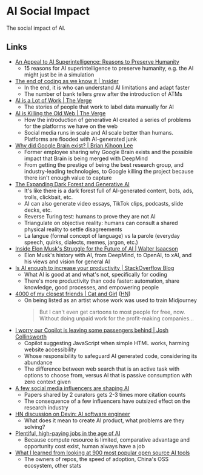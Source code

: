 # AI Social Impact

The social impact of AI.

## Links

- [An Appeal to AI Superintelligence: Reasons to Preserve Humanity](https://www.lesswrong.com/posts/azRwPDbZfpadoL7WW/an-appeal-to-ai-superintelligence-reasons-to-preserve)
  - 15 reasons for AI superintelligence to preserve humanity, e.g. the AI might
    just be in a simulation
- [The end of coding as we know it | Insider](https://archive.ph/7XceZ)
  - In the end, it is who can understand AI limitations and adapt faster
  - The number of bank tellers _grew_ after the introduction of ATMs
- [AI is a Lot of Work | The Verge](https://www.theverge.com/features/23764584/)
  - The stories of people that work to label data manually for AI
- [AI is Killing the Old Web | The Verge](https://www.theverge.com/2023/6/26/23773914/)
  - How the introduction of generative AI created a series of problems for the
    platforms we have on the web
  - Social media runs in scale and AI scale better than humans. Platforms are
    flooded with AI-generated junk
- [Why did Google Brain exist? | Brian Kihoon Lee](https://www.moderndescartes.com/essays/why_brain/)
  - Former employee sharing why Google Brain exists and the possible impact that
    Brain is being merged with DeepMind
  - From getting the prestige of being the best research group, and
    industry-leading technologies, to Google killing the project because there
    isn't enough value to capture
- [The Expanding Dark Forest and Generative AI](https://maggieappleton.com/ai-dark-forest)
  - It's like there is a dark forest full of AI-generated content, bots, ads,
    trolls, clickbait, etc.
  - AI can also generate video essays, TikTok clips, podcasts, slide decks, etc.
  - Reverse Turing test: humans to prove they are not AI
  - Triangulate on objective reality: humans can consult a shared physical
    reality to settle disagreements
  - La langue (formal concept of language) vs la parole (everyday speech,
    quirks, dialects, memes, jargon, etc.)
- [Inside Elon Musk's Struggle for the Future of AI | Walter Isaacson](https://time.com/6310076/elon-musk-ai-walter-isaacson-biography/)
  - Elon Musk's history with AI, from DeepMind, to OpenAI, to xAI, and his views
    and vision for general AI
- [Is AI enough to increase your productivity | StackOverflow Blog](https://stackoverflow.blog/2023/10/16/is-ai-enough-to-increase-your-productivity/)
  - What AI is good at and what's not, specifically for coding
  - There's more productivity than code faster: automation, share knowledge,
    good processes, and empowering people
- [4000 of my closest friends | Cat and Girl](https://catandgirl.com/4000-of-my-closest-friends/)
  ([HN](https://news.ycombinator.com/item?id=39016395))
  - On being listed as an artist whose work was used to train Midjourney
    > But I can't even get cartoons to most people for free, now. Without doing
    > unpaid work for the profit-making companies...
- [I worry our Copilot is leaving some passengers behind | Josh Collinsworth](https://joshcollinsworth.com/blog/copilot)
  - Copilot suggesting JavaScript when simple HTML works, harming website
    accessibility
  - Whose responsibility to safeguard AI generated code, considering its
    abundance
  - The difference between web search that is an active task with options to
    choose from, versus AI that is passive consumption with zero context given
- [A few social media influencers are shaping AI](https://spectrum.ieee.org/social-media-ai)
  - Papers shared by 2 curators gets 2-3 times more citation counts
  - The consequence of a few influencers have outsized effect on the research
    industry
- [HN discussion on Devin: AI software engineer](https://news.ycombinator.com/item?id=39679787#39681757)
  - What does it mean to create AI product, what problems are they solving?
- [Plentiful, high-paying jobs in the age of AI](https://www.noahpinion.blog/p/plentiful-high-paying-jobs-in-the)
  - Because compute resource is limited, comparative advantage and opportunity
    cost exist, human always have a job
- [What I learned from looking at 900 most popular open source AI tools](https://huyenchip.com/2024/03/14/ai-oss.html)
  - The owners of repos, the speed of adoption, China's OSS ecosystem, other
    stats
